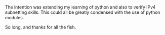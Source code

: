 The intention was extending my learning of python and also to verify
IPv4 subnetting skills. This could all be greatly condensed with the
use of python modules.

So long, and thanks for all the fish.
